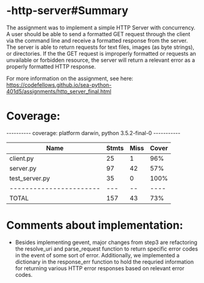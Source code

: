 # -http-server#Summary

The assignment was to implement a simple HTTP Server with concurrency.  A user should be able to send a formatted GET request through the client via the command line and receive a formatted response from the server.  The server is able to return requests for text files, images (as byte strings), or directories.  If the the GET request is improperly formatted or requests an unvailable or forbidden resource, the server will return a relevant error as a properly formatted HTTP response.


For more information on the assignment, see here: https://codefellows.github.io/sea-python-401d5/assignments/http_server_final.html



# Coverage:

---------- coverage: platform darwin, python 3.5.2-final-0 -----------


| Name                     | Stmts | Miss | Cover | 
| -----------------------  | ----- | ---- | ----- | 
| client.py                |  25   |  1   |  96%  | 
| server.py                |  97   |  42  |  57%  | 
| test_server.py           |  35   |  0   |  100% |     
| -----------------------  |  ---  |  --  | ----  | 
| TOTAL                    |  157  |  43  | 73%   | 



# Comments about implementation:
 * Besides implementing gevent, major changes from step3 are refactoring the resolve_uri and parse_request function to return specific error codes in the event of some sort of error.  Additionally, we implemented a dictionary in the response_err function to hold the requried information for returning various HTTP error responses based on relevant error codes.
